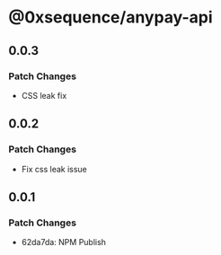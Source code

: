 # @0xsequence/anypay-api

## 0.0.3

### Patch Changes

- CSS leak fix

## 0.0.2

### Patch Changes

- Fix css leak issue

## 0.0.1

### Patch Changes

- 62da7da: NPM Publish
